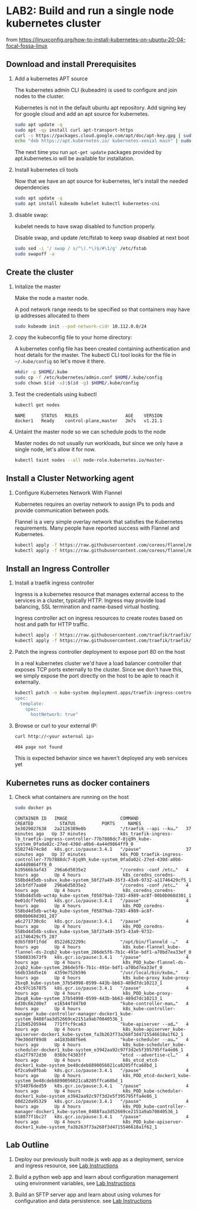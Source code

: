 # LAB2: Build and run a single node kubernetes cluster

from <https://linuxconfig.org/how-to-install-kubernetes-on-ubuntu-20-04-focal-fossa-linux>

## Download and install Prerequisites

1. Add a kubernetes APT source

    The kubernetes admin CLI (kubeadm) is used to configure and join nodes to the cluster.

    Kubernetes is not in the default ubuntu apt repository. Add signing key for google cloud and add an apt source for kubernetes.

    ```sh
    sudo apt update -q
    sudo apt -qy install curl apt-transport-https
    curl -s https://packages.cloud.google.com/apt/doc/apt-key.gpg | sudo apt-key add -
    echo "deb https://apt.kubernetes.io/ kubernetes-xenial main" | sudo tee /etc/apt/sources.list.d/kubernetes.list
    ```

    The next time you run `apt-get update` packages provided by apt.kubernetes.io will be available for installation.

1.  Install kubernetes cli tools

    Now that we have an apt source for kubernetes, let's install the needed dependencies

    ```sh
    sudo apt update -q
    sudo apt install kubeadm kubelet kubectl kubernetes-cni
    ```

1. disable swap:
    
    kubelet needs to have swap disabled to function properly.

    Disable swap, and update /etc/fstab to keep swap disabled at next boot

    ```sh
    sudo sed -i '/ swap / s/^\(.*\)$/#\1/g' /etc/fstab
    sudo swapoff -a
    ```

## Create the cluster

1. Initalize the master

    Make the node a master node.
    
    A pod network range needs to be specified so that containers may have ip addresses allocated to them

    ```sh
    sudo kubeadm init --pod-network-cidr 10.112.0.0/24
    ```

1. copy the kubeconfig file to your home directory:

    A kubernetes config file has been created containing authentication and host details for the master. The kubectl CLI tool looks for the file in `~/.kube/config` so let's move it there.

    ```sh
    mkdir -p $HOME/.kube
    sudo cp -f /etc/kubernetes/admin.conf $HOME/.kube/config
    sudo chown $(id -u):$(id -g) $HOME/.kube/config
    ```

1. Test the credentials using kubectl

    ```sh
    kubectl get nodes
    ```

    ```output
    NAME      STATUS   ROLES                  AGE    VERSION
    docker1   Ready    control-plane,master   2m7s   v1.21.1
    ```

1. Untaint the master node so we can schedule pods to the node

    Master nodes do not usually run workloads, but since we only have a single node, let's allow it for now.

    ```sh
    kubectl taint nodes --all node-role.kubernetes.io/master-
    ```

## Install a Cluster Networking agent

1.  Configure Kubernetes Network With Flannel

    Kubernetes requires an overlay network to assign IPs to pods and provide communication between pods.

    Flannel is a very simple overlay network that satisfies the Kubernetes requirements. Many people have reported success with Flannel and Kubernetes.

    ```sh
    kubectl apply -f https://raw.githubusercontent.com/coreos/flannel/master/Documentation/kube-flannel.yml
    kubectl apply -f https://raw.githubusercontent.com/coreos/flannel/master/Documentation/k8s-manifests/kube-flannel-rbac.yml
    ```

## Install an Ingress Controller

1. Install a traefik ingress controller

    Ingress is a kubernetes resource that manages external access to the services in a cluster, typically HTTP.
    Ingress may provide load balancing, SSL termination and name-based virtual hosting.

    Ingress controller act on ingress resources to create routes based on host and path for HTTP traffic.

    ```sh
    kubectl apply -f https://raw.githubusercontent.com/traefik/traefik/v1.7/examples/k8s/traefik-rbac.yaml
    kubectl apply -f https://raw.githubusercontent.com/traefik/traefik/v1.7/examples/k8s/traefik-deployment.yaml
    ```

1. Patch the ingress controller deployment to expose port 80 on the host

    In a real kubernetes cluster we'd have a load balancer controller that exposes TCP ports externally to the cluster. Since we don't have this, we simply expose the port directly on the host to be aple to reach it externally.

    ```sh
    kubectl patch -n kube-system deployment.apps/traefik-ingress-controller --patch "
    spec:
      template:
        spec:
          hostNetwork: true"
    ```

1. Browse or curl to your external IP:

    ```sh
    curl http://<your external ip>
    ```

    ```output
    404 page not found
    ```

    This is expected behavior since we haven't deployed any web services yet

## Kubernetes runs as docker containers

1. Check what containers are running on the host

    ```sh
    sudo docker ps
    ```

    ```output
    CONTAINER ID   IMAGE                    COMMAND                  CREATED          STATUS          PORTS     NAMES
    3e3029027638   2a2126389e0b             "/traefik --api --ku…"   37 minutes ago   Up 37 minutes             k8s_traefik-ingress-lb_traefik-ingress-controller-77b7888dc7-8jq9h_kube-system_0fada02c-27ed-430d-a0b6-4a44d9864ff9_0
    550274b74c8d   k8s.gcr.io/pause:3.4.1   "/pause"                 37 minutes ago   Up 37 minutes             k8s_POD_traefik-ingress-controller-77b7888dc7-8jq9h_kube-system_0fada02c-27ed-430d-a0b6-4a44d9864ff9_0
    b19566b3af43   296a6d5035e2             "/coredns -conf /etc…"   4 hours ago      Up 4 hours                k8s_coredns_coredns-558bd4d5db-ss8vx_kube-system_58f27a49-35f3-43a9-9732-a11746429cf5_1
    1dcbfdf7aab0   296a6d5035e2             "/coredns -conf /etc…"   4 hours ago      Up 4 hours                k8s_coredns_coredns-558bd4d5db-wct4p_kube-system_f05879ab-7283-4989-ac8f-00b0b068d301_1
    0e01dcf7e6b1   k8s.gcr.io/pause:3.4.1   "/pause"                 4 hours ago      Up 4 hours                k8s_POD_coredns-558bd4d5db-wct4p_kube-system_f05879ab-7283-4989-ac8f-00b0b068d301_287
    a6c271730c6c   k8s.gcr.io/pause:3.4.1   "/pause"                 4 hours ago      Up 4 hours                k8s_POD_coredns-558bd4d5db-ss8vx_kube-system_58f27a49-35f3-43a9-9732-a11746429cf5_287
    03b5f89f1fdd   8522d622299c             "/opt/bin/flanneld -…"   4 hours ago      Up 4 hours                k8s_kube-flannel_kube-flannel-ds-2cqb2_kube-system_286de5f6-7b1c-491e-bdf1-a70bd7ea33ef_0
    55b0833673f9   k8s.gcr.io/pause:3.4.1   "/pause"                 4 hours ago      Up 4 hours                k8s_POD_kube-flannel-ds-2cqb2_kube-system_286de5f6-7b1c-491e-bdf1-a70bd7ea33ef_0
    56db33dd5e16   4359e752b596             "/usr/local/bin/kube…"   4 hours ago      Up 4 hours                k8s_kube-proxy_kube-proxy-2bxq8_kube-system_37b54998-0599-443b-bb63-489d7dc10213_1
    43c97c167075   k8s.gcr.io/pause:3.4.1   "/pause"                 4 hours ago      Up 4 hours                k8s_POD_kube-proxy-2bxq8_kube-system_37b54998-0599-443b-bb63-489d7dc10213_1
    6d30c662d0e7   e16544fd47b0             "kube-controller-man…"   4 hours ago      Up 4 hours                k8s_kube-controller-manager_kube-controller-manager-docker1_kube-system_0488faa3d52669ce2151a9ab70840536_1
    212b85205944   771ffcf9ca63             "kube-apiserver --ad…"   4 hours ago      Up 4 hours                k8s_kube-apiserver_kube-apiserver-docker1_kube-system_fa3b263f73a268f3d4715546618a1f62_1
    79e30ddf89d8   a4183b88f6e6             "kube-scheduler --au…"   4 hours ago      Up 4 hours                k8s_kube-scheduler_kube-scheduler-docker1_kube-system_e3942aa92c97f3d2e5f395795ffa4e86_1
    d1a2f7972d30   0369cf4303ff             "etcd --advertise-cl…"   4 hours ago      Up 4 hours                k8s_etcd_etcd-docker1_kube-system_be48cdeb8890056021ca8205ffca68bd_1
    6f2ca9a0fbab   k8s.gcr.io/pause:3.4.1   "/pause"                 4 hours ago      Up 4 hours                k8s_POD_etcd-docker1_kube-system_be48cdeb8890056021ca8205ffca68bd_1
    9734076ded59   k8s.gcr.io/pause:3.4.1   "/pause"                 4 hours ago      Up 4 hours                k8s_POD_kube-scheduler-docker1_kube-system_e3942aa92c97f3d2e5f395795ffa4e86_1
    08d22da95329   k8s.gcr.io/pause:3.4.1   "/pause"                 4 hours ago      Up 4 hours                k8s_POD_kube-controller-manager-docker1_kube-system_0488faa3d52669ce2151a9ab70840536_1
    b18077f1bc27   k8s.gcr.io/pause:3.4.1   "/pause"                 4 hours ago      Up 4 hours                k8s_POD_kube-apiserver-docker1_kube-system_fa3b263f73a268f3d4715546618a1f62_1
    ```


## Lab Outline

1. Deploy our previously built node.js web app as a deployment, service and ingress resource, see [Lab Instructions](./node.js/README.md)

1. Build a python web app and learn about configuration management using environment variables, see [Lab Instructions](./python/README.md)

1. Build an SFTP server app and learn about using volumes for configuration and data persistence. see [Lab Instructions](./sftp-server/README.md)
